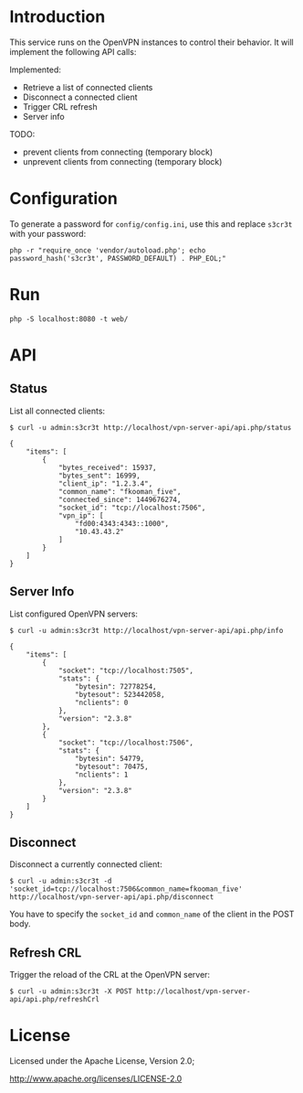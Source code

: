 # Introduction
This service runs on the OpenVPN instances to control their behavior. It will
implement the following API calls:

Implemented:
* Retrieve a list of connected clients
* Disconnect a connected client
* Trigger CRL refresh
* Server info

TODO:
* prevent clients from connecting (temporary block)
* unprevent clients from connecting (temporary block)

# Configuration
To generate a password for `config/config.ini`, use this and replace `s3cr3t` 
with your password:

    php -r "require_once 'vendor/autoload.php'; echo password_hash('s3cr3t', PASSWORD_DEFAULT) . PHP_EOL;"

# Run

    php -S localhost:8080 -t web/

# API

## Status
List all connected clients:

    $ curl -u admin:s3cr3t http://localhost/vpn-server-api/api.php/status

    {
        "items": [
            {
                "bytes_received": 15937,
                "bytes_sent": 16999,
                "client_ip": "1.2.3.4",
                "common_name": "fkooman_five",
                "connected_since": 1449676274,
                "socket_id": "tcp://localhost:7506",
                "vpn_ip": [
                    "fd00:4343:4343::1000",
                    "10.43.43.2"
                ]
            }
        ]
    }

## Server Info
List configured OpenVPN servers:

    $ curl -u admin:s3cr3t http://localhost/vpn-server-api/api.php/info

    {
        "items": [
            {
                "socket": "tcp://localhost:7505",
                "stats": {
                    "bytesin": 72778254,
                    "bytesout": 523442058,
                    "nclients": 0
                },
                "version": "2.3.8"
            },
            {
                "socket": "tcp://localhost:7506",
                "stats": {
                    "bytesin": 54779,
                    "bytesout": 70475,
                    "nclients": 1
                },
                "version": "2.3.8"
            }
        ]
    }


## Disconnect
Disconnect a currently connected client:

    $ curl -u admin:s3cr3t -d 'socket_id=tcp://localhost:7506&common_name=fkooman_five' http://localhost/vpn-server-api/api.php/disconnect

You have to specify the `socket_id` and `common_name` of the client in the POST
body.

## Refresh CRL
Trigger the reload of the CRL at the OpenVPN server:

    $ curl -u admin:s3cr3t -X POST http://localhost/vpn-server-api/api.php/refreshCrl

# License
Licensed under the Apache License, Version 2.0;

   http://www.apache.org/licenses/LICENSE-2.0
